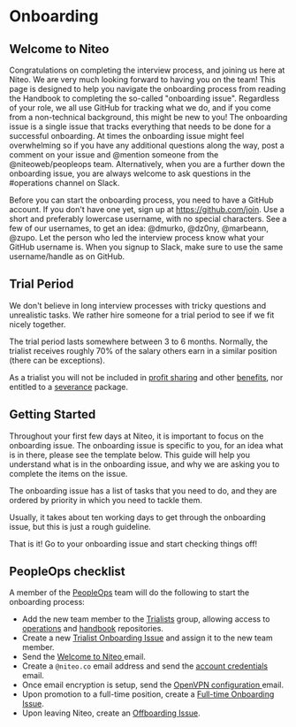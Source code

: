# Onboarding

## Welcome to Niteo

Congratulations on completing the interview process, and joining us here at Niteo. We are very much looking forward to having you on the team! This page is designed to help you navigate the onboarding process from reading the Handbook to completing the so-called "onboarding issue". Regardless of your role, we all use GitHub for tracking what we do, and if you come from a non-technical background, this might be new to you! The onboarding issue is a single issue that tracks everything that needs to be done for a successful onboarding. At times the onboarding issue might feel overwhelming so if you have any additional questions along the way, post a comment on your issue and @mention someone from the @niteoweb/peopleops team. Alternatively, when you are a further down the onboarding issue, you are always welcome to ask questions in the #operations channel on Slack.

Before you can start the onboarding process, you need to have a GitHub account. If you don't have one yet, sign up at https://github.com/join. Use a short and preferably lowercase username, with no special characters. See a few of our usernames, to get an idea: @dmurko, @dz0ny, @marbeann, @zupo. Let the person who led the interview process know what your GitHub username is. When you signup to Slack, make sure to use the same username/handle as on GitHub.


## Trial Period

We don't believe in long interview processes with tricky questions and unrealistic tasks. We rather hire someone for a trial period to see if we fit nicely together.

The trial period lasts somewhere between 3 to 6 months. Normally, the trialist receives roughly 70% of the salary others earn in a similar position (there can be exceptions).

As a trialist you will not be included in [profit sharing](profit-sharing.md) and other [benefits](benefits.md), nor entitled to a [severance](salary.md#severance) package.

## Getting Started

Throughout your first few days at Niteo, it is important to focus on the onboarding issue. The onboarding issue is specific to you, for an idea what is in there, please see the template below. This guide will help you understand what is in the onboarding issue, and why we are asking you to complete the items on the issue.

The onboarding issue has a list of tasks that you need to do, and they are ordered by priority in which you need to tackle them.

Usually, it takes about ten working days to get through the onboarding issue, but this is just a rough guideline.

That is it! Go to your onboarding issue and start checking things off!


## PeopleOps checklist

A member of the [PeopleOps] team will do the following to start the onboarding process:

* Add the new team member to the [Trialists] group, allowing access to [operations](https://github.com/niteoweb/operations) and [handbook](https://github.com/niteoweb/handbook) repositories.
* Create a new [Trialist Onboarding Issue] and assign it to the new team member.
* Send the <a href="mailto:?
subject=Welcome to Niteo
&body=
Hey!%0D%0A
%0D%0A
Welcome to Niteo! We keep everything related to work on GitHub so I will be short:%0D%0A
%0D%0A
• First, please read https://github.com/niteoweb/handbook/blob/master/onboarding.md%0D%0A
• Then go to LINK TO ONBOARDING ISSUE and start at the top.%0D%0A
%0D%0A
%0D%0A
Regards%0D%0A
%0D%0A
" target="_blank">
Welcome to Niteo
</a>email.
* Create a `@niteo.co` email address and send the <a href="mailto:?
subject=Niteo Email Account
&cc=@niteo.co
&body=
Hey!%0D%0A
%0D%0A
Here's your Niteo email. You'll be using it for communication with us and for subscribing to websites.%0D%0A
%0D%0A
w: https://apps.rackspace.com/%0D%0A
u: [email]%0D%0A
p: [pass]%0D%0A
%0D%0A
Please change your password immediately after you login. You can do that in the
 top right Settings menu.%0D%0A
%0D%0A
Configure the email on your desktop app, find the instructions here:
 https://emailhelp.rackspace.com%0D%0A
%0D%0A
The next thing that you need to do is set up S/MIME email encryption. Generate
 a Comodo Certificate at https://www.comodo.com/home/email-security/free-email-certificate.php.%0D%0A
%0D%0A
This email is signed with my cert, you should be able to reply with a
 message, signed with your cert so that I can then reply back with an encrypted
 message as well.%0D%0A
%0D%0A
Once you have encryption ready, I will send over more information.%0D%0A
%0D%0A
%0D%0A
Regards
" target="_blank">
account credentials
</a> email.
* Once email encryption is setup, send the <a href="mailto:@niteo.co?
subject=Niteo OpenVPN
&body=
Hey!%0D%0A
%0D%0A
Now that encryption is configured, you need to configure OpenVPN so you can
 connect to our internal services.%0D%0A
%0D%0A
Configuration files are attached, normally you just double-click them and follow
 instructions.%0D%0A
%0D%0A
When you manage to connect to our VPN you will then be able to access our
 internal services, such as http://docs.niteoweb.com/.%0D%0A
%0D%0A
%0D%0A
Regards
" target="_blank">
OpenVPN configuration
</a> email.
* Upon promotion to a full-time position, create a [Full-time Onboarding Issue].
* Upon leaving Niteo, create an [Offboarding Issue].

<!-- References --->

[PeopleOps]: https://github.com/orgs/niteoweb/teams/peopleops
[Trialists]: https://github.com/orgs/niteoweb/teams/trialists
[Trialist Onboarding Issue]:
https://github.com/niteoweb/operations/issues/new?template=onboarding-trialist.md&title=Onboarding:%20[FirstName%20LastName]&label=people
[Full-time Onboarding Issue]:
https://github.com/niteoweb/operations/issues/new?template=onboarding-full-time.md&title=Full-time%20onboarding:%20[FirstName%20LastName]&label=people
[Offboarding Issue]:
https://github.com/niteoweb/operations/issues/new?template=offboarding.md&title=Offboarding:%20[FirstName%20LastName]&label=people
